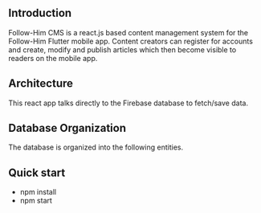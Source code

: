 ## Introduction
Follow-Him CMS is a react.js based content management system for the Follow-Him Flutter mobile app. Content creators can register for accounts and create, modify and publish articles which then become visible to readers on the mobile app.  

## Architecture
This react app talks directly to the Firebase database to fetch/save data. 

## Database Organization
The database is organized into the following entities.

## Quick start
- npm install
- npm start
